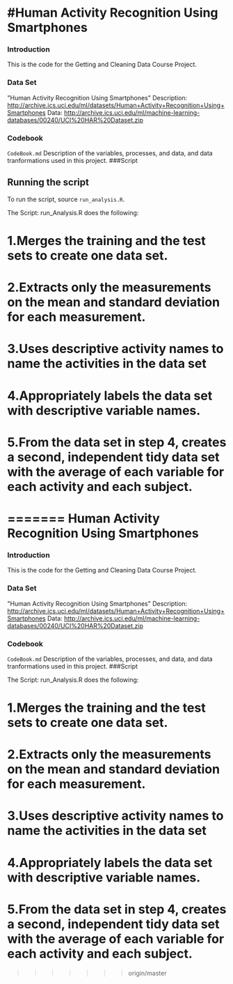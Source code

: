 #Human Activity Recognition Using Smartphones
========================================================

### Introduction
This is the code for the Getting and Cleaning Data Course Project.

### Data Set
"Human Activity Recognition Using Smartphones" 
Description:  http://archive.ics.uci.edu/ml/datasets/Human+Activity+Recognition+Using+Smartphones
Data: http://archive.ics.uci.edu/ml/machine-learning-databases/00240/UCI%20HAR%20Dataset.zip
 
### Codebook

`CodeBook.md` Description of the variables, processes, and data, and data tranformations used in this project.
###Script
## Running the script

To run the script, source `run_analysis.R`.




The Script:  run_Analysis.R does the following:

# 1.Merges the training and the test sets to create one data set.

# 2.Extracts only the measurements on the mean and standard deviation for each measurement. 

# 3.Uses descriptive activity names to name the activities in the data set

# 4.Appropriately labels the data set with descriptive variable names. 

# 5.From the data set in step 4, creates a second, independent tidy data set with the average of each variable for each activity and each subject.

=======
Human Activity Recognition Using Smartphones
========================================================

### Introduction
This is the code for the Getting and Cleaning Data Course Project.

### Data Set
"Human Activity Recognition Using Smartphones" 
Description:  http://archive.ics.uci.edu/ml/datasets/Human+Activity+Recognition+Using+Smartphones
Data: http://archive.ics.uci.edu/ml/machine-learning-databases/00240/UCI%20HAR%20Dataset.zip
 
### Codebook

`CodeBook.md` Description of the variables, processes, and data, and data tranformations used in this project.
###Script

The Script:  run_Analysis.R does the following:

# 1.Merges the training and the test sets to create one data set.

# 2.Extracts only the measurements on the mean and standard deviation for each measurement. 

# 3.Uses descriptive activity names to name the activities in the data set

# 4.Appropriately labels the data set with descriptive variable names. 

# 5.From the data set in step 4, creates a second, independent tidy data set with the average of each variable for each activity and each subject.

>>>>>>> origin/master
